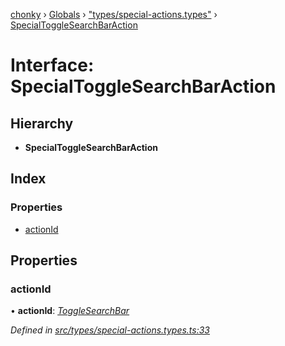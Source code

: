 [chonky](../README.md) › [Globals](../globals.md) › ["types/special-actions.types"](../modules/_types_special_actions_types_.md) › [SpecialToggleSearchBarAction](_types_special_actions_types_.specialtogglesearchbaraction.md)

# Interface: SpecialToggleSearchBarAction

## Hierarchy

* **SpecialToggleSearchBarAction**

## Index

### Properties

* [actionId](_types_special_actions_types_.specialtogglesearchbaraction.md#actionid)

## Properties

###  actionId

• **actionId**: *[ToggleSearchBar](../enums/_types_special_actions_types_.specialaction.md#togglesearchbar)*

*Defined in [src/types/special-actions.types.ts:33](https://github.com/TimboKZ/Chonky/blob/eb6f214/src/types/special-actions.types.ts#L33)*
